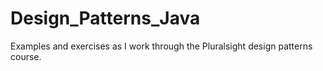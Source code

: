 # Design_Patterns_Java
Examples and exercises as I work through the Pluralsight design patterns course.
